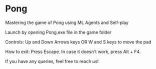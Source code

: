 # Pong
Mastering the game of Pong using ML Agents and Self-play

Launch by opening Pong.exe file in the game folder

Controls:
Up and Down Arrows keys
OR
W and S keys to move the pad

How to exit:
Press Escape. In case it doesn't work, press Alt + F4.

If you have any queries, feel free to reach us!
